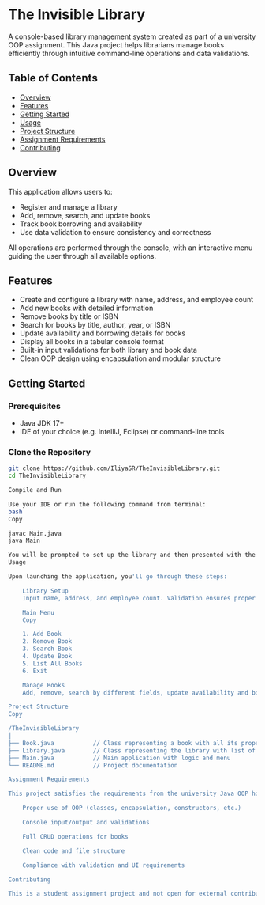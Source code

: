 # The Invisible Library

A console-based library management system created as part of a university OOP assignment. This Java project helps librarians manage books efficiently through intuitive command-line operations and data validations.

## Table of Contents

- [Overview](#overview)
- [Features](#features)
- [Getting Started](#getting-started)
- [Usage](#usage)
- [Project Structure](#project-structure)
- [Assignment Requirements](#assignment-requirements)
- [Contributing](#contributing)

## Overview

This application allows users to:

- Register and manage a library
- Add, remove, search, and update books
- Track book borrowing and availability
- Use data validation to ensure consistency and correctness

All operations are performed through the console, with an interactive menu guiding the user through all available options.

## Features

- Create and configure a library with name, address, and employee count
- Add new books with detailed information
- Remove books by title or ISBN
- Search for books by title, author, year, or ISBN
- Update availability and borrowing details for books
- Display all books in a tabular console format
- Built-in input validations for both library and book data
- Clean OOP design using encapsulation and modular structure

## Getting Started

### Prerequisites

- Java JDK 17+
- IDE of your choice (e.g. IntelliJ, Eclipse) or command-line tools

### Clone the Repository

```bash
git clone https://github.com/IliyaSR/TheInvisibleLibrary.git
cd TheInvisibleLibrary

Compile and Run

Use your IDE or run the following command from terminal:
bash
Copy

javac Main.java
java Main

You will be prompted to set up the library and then presented with the main menu.
Usage

Upon launching the application, you'll go through these steps:

    Library Setup
    Input name, address, and employee count. Validation ensures proper input.

    Main Menu
    Copy

    1. Add Book
    2. Remove Book
    3. Search Book
    4. Update Book
    5. List All Books
    6. Exit

    Manage Books
    Add, remove, search by different fields, update availability and borrowing stats, or print all current entries.

Project Structure
Copy

/TheInvisibleLibrary
│
├── Book.java           // Class representing a book with all its properties
├── Library.java        // Class representing the library with list of books
├── Main.java           // Main application with logic and menu
└── README.md           // Project documentation

Assignment Requirements

This project satisfies the requirements from the university Java OOP homework, including:

    Proper use of OOP (classes, encapsulation, constructors, etc.)

    Console input/output and validations

    Full CRUD operations for books

    Clean code and file structure

    Compliance with validation and UI requirements

Contributing

This is a student assignment project and not open for external contributions at the moment. However, feel free to fork the repo and use it for learning or personal practice.


